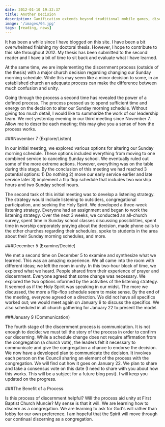 ```yaml
---
date: 2012-01-10 19:32:37
title: Another Decision
description: Gamification extends beyond traditional mobile games, discovering innovative strategies to incorporate game-like elements into non-gaming apps for enhanced
image: '/images/04.jpg'
tags: [reading, news]
---
```


It has been a while since I have blogged on this site. I have been a bit overwhelmed finishing my doctoral thesis. However, I hope to contribute to this site throughout 2012. My thesis has been submitted to the second reader and I have a bit of time to sit back and evaluate what I have learned.

At the same time, we are implementing the discernment process (outside of the thesis) with a major church decision regarding changing our Sunday morning schedule. While this may seem like a minor decision to some, in an established church an adequate process can make the difference between much confusion and unity.

Going through the process a second time has revealed the power of a defined process. The process pressed us to spend sufficient time and energy on the decision to alter our Sunday morning schedule. Without giving too much detail, I would like to summarize the work of our leadership team. We met yesterday evening in our third meeting since November 7. Allow me to describe each meeting; this may give you a sense of how the process works.

###November 7 (Explore/Listen)

In our initial meeting, we explored various options for altering our Sunday morning schedule. These options included everything from moving to one combined service to canceling Sunday school. We eventually ruled out some of the more extreme actions. However, everything was on the table during this stage. By the conclusion of this meeting we had reached 3 potential options: 1) Do nothing 2) move our early service earlier and late service later 3) implement a flip flop schedule that includes two worship hours and two Sunday school hours. 

The second task of this initial meeting was to develop a listening strategy. The strategy would include listening to outsiders, congregational participation, and seeking the Holy Spirit. We developed a three-week listening strategy. Everyone had an assignment and began to work the listening strategy. Over the next 3 weeks, we conducted an all-church survey, spent time in Sunday school classes discussing possibilities, spent time in worship corporately praying about the decision, made phone calls to the other churches regarding their schedules, spoke to students in the area about their Sunday morning schedules, and more.

###December 5 (Examine/Decide)

We met a second time on December 5 to examine and synthesize what we learned. This was an amazing experience. We all came into the room with different ideas; we left the room in unity. In this two-hour block of time, we explored what we heard. People shared from their experience of prayer and discernment. Everyone agreed that some change was necessary. We explored the two options informed by the activities of the listening strategy. It seemed as if the Holy Spirit was speaking in our midst. The more we discussed, the more a flip-flop schedule seem to make sense. By the end of the meeting, everyone agreed on a direction. We did not have all specifics worked out; we would meet again on January 9 to discuss the specifics. We also scheduled in all church gathering for January 22 to present the model.

###January 9 (Communication)

The fourth stage of the discernment process is communication. It is not enough to decide; we must tell the story of the process in order to confirm our discerning. While a schedule change does not require affirmation from the congregation (a church vote), the leaders felt it necessary to communicate and give the congregation a chance to endorse the decision. We now have a developed plan to communicate the decision. It involves each person on the Council sharing an element of the process with the congregation. We will find out how it goes on January 22. We plan to share and take a consensus vote on this date (I need to share with you about how this works. This will be a subject for a future blog post). I will keep you updated on the progress.

###The Benefit of a Process

Is this process of discernment helpful? Will the process aid unity at First Baptist Church Muncie? My sense is that it will. We are learning how to discern as a congregation. We are learning to ask for God's will rather than lobby for our own preference. I am hopeful that the Spirit will move through our continual discerning as a congregation.

[^consensus]:
